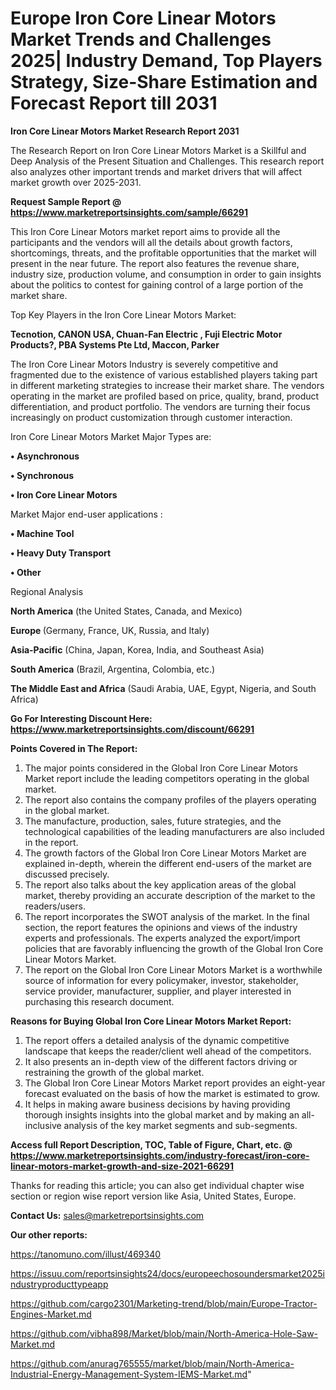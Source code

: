 # Europe Iron Core Linear Motors Market Trends and Challenges 2025| Industry Demand, Top Players Strategy, Size-Share Estimation and Forecast Report till 2031

<strong>Iron Core Linear Motors Market Research Report 2031</strong>

The Research Report on Iron Core Linear Motors Market is a Skillful and Deep Analysis of the Present Situation and Challenges. This research report also analyzes other important trends and market drivers that will affect market growth over 2025-2031.

<strong>Request Sample Report @ <a href=https://www.marketreportsinsights.com/sample/66291>https://www.marketreportsinsights.com/sample/66291</a></strong>

This Iron Core Linear Motors market report aims to provide all the participants and the vendors will all the details about growth factors, shortcomings, threats, and the profitable opportunities that the market will present in the near future. The report also features the revenue share, industry size, production volume, and consumption in order to gain insights about the politics to contest for gaining control of a large portion of the market share.

Top Key Players in the Iron Core Linear Motors Market:

<strong>Tecnotion, CANON USA, Chuan-Fan Electric , Fuji Electric Motor Products?, PBA Systems Pte Ltd, Maccon, Parker</strong>

The Iron Core Linear Motors Industry is severely competitive and fragmented due to the existence of various established players taking part in different marketing strategies to increase their market share. The vendors operating in the market are profiled based on price, quality, brand, product differentiation, and product portfolio. The vendors are turning their focus increasingly on product customization through customer interaction.

Iron Core Linear Motors Market Major Types are:

<strong>• Asynchronous

• Synchronous

• Iron Core Linear Motors</strong>

Market Major end-user applications :

<strong>• Machine Tool

• Heavy Duty Transport

• Other</strong>

Regional Analysis

</u><strong><b>North America</b></strong> (the United States, Canada, and Mexico)

<strong><b>Europe </b></strong>(Germany, France, UK, Russia, and Italy)

<strong><b>Asia-Pacific</b></strong> (China, Japan, Korea, India, and Southeast Asia)

<strong><b>South America</b></strong> (Brazil, Argentina, Colombia, etc.)

<strong><b>The Middle East and Africa</b></strong> (Saudi Arabia, UAE, Egypt, Nigeria, and South Africa)

<strong>Go For Interesting Discount Here: <a href=https://www.marketreportsinsights.com/discount/66291>https://www.marketreportsinsights.com/discount/66291</a></strong>

<strong>Points Covered in The Report:</strong>
<ol>
  <li>The major points considered in the Global Iron Core Linear Motors Market report include the leading competitors operating in the global market.</li>
  <li>The report also contains the company profiles of the players operating in the global market.</li>
  <li>The manufacture, production, sales, future strategies, and the technological capabilities of the leading manufacturers are also included in the report.</li>
  <li>The growth factors of the Global Iron Core Linear Motors Market are explained in-depth, wherein the different end-users of the market are discussed precisely.</li>
  <li>The report also talks about the key application areas of the global market, thereby providing an accurate description of the market to the readers/users.</li>
  <li>The report incorporates the SWOT analysis of the market. In the final section, the report features the opinions and views of the industry experts and professionals. The experts analyzed the export/import policies that are favorably influencing the growth of the Global Iron Core Linear Motors Market.</li>
  <li>The report on the Global Iron Core Linear Motors Market is a worthwhile source of information for every policymaker, investor, stakeholder, service provider, manufacturer, supplier, and player interested in purchasing this research document.</li>
</ol>
<strong>Reasons for Buying Global Iron Core Linear Motors Market Report:</strong>

<ol>
  <li>The report offers a detailed analysis of the dynamic competitive landscape that keeps the reader/client well ahead of the competitors.</li>
  <li>It also presents an in-depth view of the different factors driving or restraining the growth of the global market.</li>
  <li>The Global Iron Core Linear Motors Market report provides an eight-year forecast evaluated on the basis of how the market is estimated to grow.</li>
  <li>It helps in making aware business decisions by having providing thorough insights insights into the global market and by making an all-inclusive analysis of the key market segments and sub-segments.</li>
</ol>
<strong>Access full Report Description, TOC, Table of Figure, Chart, etc. @ <a href=https://www.marketreportsinsights.com/industry-forecast/iron-core-linear-motors-market-growth-and-size-2021-66291>https://www.marketreportsinsights.com/industry-forecast/iron-core-linear-motors-market-growth-and-size-2021-66291</a></strong>


Thanks for reading this article; you can also get individual chapter wise section or region wise report version like Asia, United States, Europe.

<strong>Contact Us:</strong>
sales@marketreportsinsights.com

<strong>Our other reports:</strong>

<a href=https://tanomuno.com/illust/469340>https://tanomuno.com/illust/469340</a>

<a href=https://issuu.com/reportsinsights24/docs/europeechosoundersmarket2025industryproducttypeapp>https://issuu.com/reportsinsights24/docs/europeechosoundersmarket2025industryproducttypeapp</a>

<a href=https://github.com/cargo2301/Marketing-trend/blob/main/Europe-Tractor-Engines-Market.md>https://github.com/cargo2301/Marketing-trend/blob/main/Europe-Tractor-Engines-Market.md</a>

<a href=https://github.com/vibha898/Market/blob/main/North-America-Hole-Saw-Market.md>https://github.com/vibha898/Market/blob/main/North-America-Hole-Saw-Market.md</a>

<a href=https://github.com/anurag765555/market/blob/main/North-America-Industrial-Energy-Management-System-IEMS-Market.md>https://github.com/anurag765555/market/blob/main/North-America-Industrial-Energy-Management-System-IEMS-Market.md</a>"

